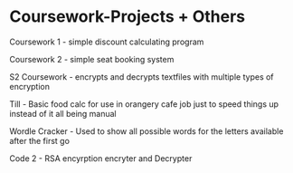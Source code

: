 # Coursework-Projects + Others

Coursework 1 - simple discount calculating program

Coursework 2 - simple seat booking system

S2 Coursework - encrypts and decrypts textfiles with multiple types of encryption

Till - Basic food calc for use in orangery cafe job just to speed things up instead of it all being manual

Wordle Cracker - Used to show all possible words for the letters available after the first go

Code 2 - RSA encyrption encryter and Decrypter
